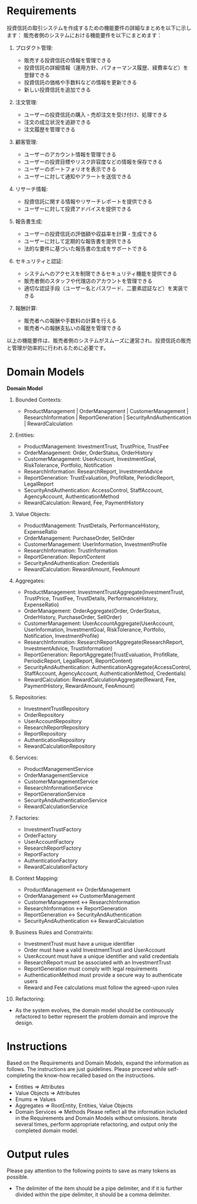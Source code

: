 
# Requirements

投資信託の取引システムを作成するための機能要件の詳細なまとめを以下に示します：
販売者側のシステムにおける機能要件を以下にまとめます：

1. プロダクト管理:
   - 販売する投資信託の情報を管理できる
   - 投資信託の詳細情報（運用方針、パフォーマンス履歴、経費率など）を登録できる
   - 投資信託の価格や手数料などの情報を更新できる
   - 新しい投資信託を追加できる

2. 注文管理:
   - ユーザーの投資信託の購入・売却注文を受け付け、処理できる
   - 注文の成立状況を追跡できる
   - 注文履歴を管理できる

3. 顧客管理:
   - ユーザーのアカウント情報を管理できる
   - ユーザーの投資目標やリスク許容度などの情報を保存できる
   - ユーザーのポートフォリオを表示できる
   - ユーザーに対して通知やアラートを送信できる

4. リサーチ情報:
   - 投資信託に関する情報やリサーチレポートを提供できる
   - ユーザーに対して投資アドバイスを提供できる

5. 報告書生成:
   - ユーザーの投資信託の評価額や収益率を計算・生成できる
   - ユーザーに対して定期的な報告書を提供できる
   - 法的な要件に基づいた報告書の生成をサポートできる

6. セキュリティと認証:
   - システムへのアクセスを制限できるセキュリティ機能を提供できる
   - 販売者側のスタッフや代理店のアカウントを管理できる
   - 適切な認証手段（ユーザー名とパスワード、二要素認証など）を実装できる

7. 報酬計算:
   - 販売者への報酬や手数料の計算を行える
   - 販売者への報酬支払いの履歴を管理できる

以上の機能要件は、販売者側のシステムがスムーズに運営され、投資信託の販売と管理が効率的に行われるために必要です。



# Domain Models

**Domain Model**

1. Bounded Contexts:
   - ProductManagement | OrderManagement | CustomerManagement | ResearchInformation | ReportGeneration | SecurityAndAuthentication | RewardCalculation

2. Entities:
   - ProductManagement: InvestmentTrust, TrustPrice, TrustFee
   - OrderManagement: Order, OrderStatus, OrderHistory
   - CustomerManagement: UserAccount, InvestmentGoal, RiskTolerance, Portfolio, Notification
   - ResearchInformation: ResearchReport, InvestmentAdvice
   - ReportGeneration: TrustEvaluation, ProfitRate, PeriodicReport, LegalReport
   - SecurityAndAuthentication: AccessControl, StaffAccount, AgencyAccount, AuthenticationMethod
   - RewardCalculation: Reward, Fee, PaymentHistory

3. Value Objects:
   - ProductManagement: TrustDetails, PerformanceHistory, ExpenseRatio
   - OrderManagement: PurchaseOrder, SellOrder
   - CustomerManagement: UserInformation, InvestmentProfile
   - ResearchInformation: TrustInformation
   - ReportGeneration: ReportContent
   - SecurityAndAuthentication: Credentials
   - RewardCalculation: RewardAmount, FeeAmount

4. Aggregates:
   - ProductManagement: InvestmentTrustAggregate(InvestmentTrust, TrustPrice, TrustFee, TrustDetails, PerformanceHistory, ExpenseRatio)
   - OrderManagement: OrderAggregate(Order, OrderStatus, OrderHistory, PurchaseOrder, SellOrder)
   - CustomerManagement: UserAccountAggregate(UserAccount, UserInformation, InvestmentGoal, RiskTolerance, Portfolio, Notification, InvestmentProfile)
   - ResearchInformation: ResearchReportAggregate(ResearchReport, InvestmentAdvice, TrustInformation)
   - ReportGeneration: ReportAggregate(TrustEvaluation, ProfitRate, PeriodicReport, LegalReport, ReportContent)
   - SecurityAndAuthentication: AuthenticationAggregate(AccessControl, StaffAccount, AgencyAccount, AuthenticationMethod, Credentials)
   - RewardCalculation: RewardCalculationAggregate(Reward, Fee, PaymentHistory, RewardAmount, FeeAmount)

5. Repositories:
   - InvestmentTrustRepository
   - OrderRepository
   - UserAccountRepository
   - ResearchReportRepository
   - ReportRepository
   - AuthenticationRepository
   - RewardCalculationRepository

6. Services:
   - ProductManagementService
   - OrderManagementService
   - CustomerManagementService
   - ResearchInformationService
   - ReportGenerationService
   - SecurityAndAuthenticationService
   - RewardCalculationService

7. Factories:
   - InvestmentTrustFactory
   - OrderFactory
   - UserAccountFactory
   - ResearchReportFactory
   - ReportFactory
   - AuthenticationFactory
   - RewardCalculationFactory

8. Context Mapping:
   - ProductManagement <-> OrderManagement
   - OrderManagement <-> CustomerManagement
   - CustomerManagement <-> ResearchInformation
   - ResearchInformation <-> ReportGeneration
   - ReportGeneration <-> SecurityAndAuthentication
   - SecurityAndAuthentication <-> RewardCalculation

9. Business Rules and Constraints:
   - InvestmentTrust must have a unique identifier
   - Order must have a valid InvestmentTrust and UserAccount
   - UserAccount must have a unique identifier and valid credentials
   - ResearchReport must be associated with an InvestmentTrust
   - ReportGeneration must comply with legal requirements
   - AuthenticationMethod must provide a secure way to authenticate users
   - Reward and Fee calculations must follow the agreed-upon rules

10. Refactoring:
   - As the system evolves, the domain model should be continuously refactored to better represent the problem domain and improve the design.



# Instructions

Based on the Requirements and Domain Models, expand the information as follows.
The instructions are just guidelines. Please proceed while self-completing the know-how recalled based on the instructions.
- Entities => Attributes
- Value Objects => Attributes
- Enums => Values
- Aggregates => RootEntity, Entities, Value Objects
- Domain Services => Methods
Please reflect all the information included in the Requirements and Domain Models without omissions.
Iterate several times, perform appropriate refactoring, and output only the completed domain model.



# Output rules

Please pay attention to the following points to save as many tokens as possible.
- The delimiter of the item should be a pipe delimiter, and if it is further divided within the pipe delimiter, it should be a comma delimiter.

